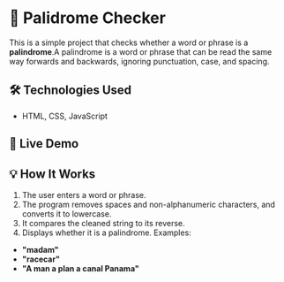 # 🔁 Palidrome Checker
This is a simple project that checks whether a word or phrase is a **palindrome**.A palindrome is a word or phrase that can be read the same way forwards and backwards, ignoring punctuation, case, and spacing.

## 🛠️  Technologies Used
- HTML, CSS, JavaScript

## 📸 Live Demo


## 💡 How It Works
1. The user enters a word or phrase.
2. The program removes spaces and non-alphanumeric characters, and converts it to lowercase.
3. It compares the cleaned string to its reverse.
4. Displays whether it is a palindrome.
Examples:
- **"madam"**
- **"racecar"**
- **"A man a plan a canal Panama"**
